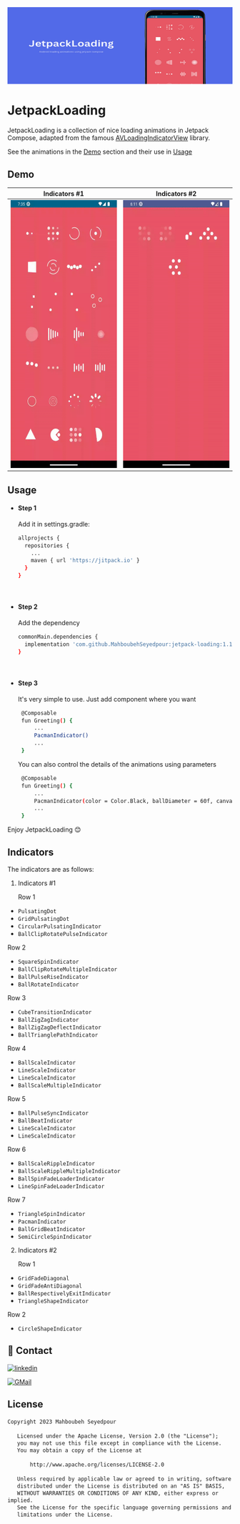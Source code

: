 ![Image Alt Text](screenshots/header.png)

# JetpackLoading

JetpackLoading is a collection of nice loading animations in Jetpack Compose, adapted from the famous [AVLoadingIndicatorView](https://github.com/HarlonWang/AVLoadingIndicatorView) library.

See the animations in the [Demo](https://github.com/MahboubehSeyedpour/JetpackLoading#demo) section and their use in [Usage](https://github.com/MahboubehSeyedpour/JetpackLoading#usage)



## Demo
Indicators #1                                                                |  Indicators #2
:---------------------------------------------------------------------------:|:-----------------------------------------------------------------------------:
<img src="screenshots/screenshot.gif" alt="GIF 1" width="300" height="600">  |  <img src="screenshots/screenshot_1.gif" alt="GIF 1" width="300" height="600">


## Usage

- #### Step 1
  Add it in settings.gradle:

  ```bash
  allprojects {
    repositories {
      ...
      maven { url 'https://jitpack.io' }
    }
  }
  
   
- #### Step 2
  Add the dependency

  ```bash
  commonMain.dependencies {
	implementation 'com.github.MahboubehSeyedpour:jetpack-loading:1.1.0'
  }
  
   
- #### Step 3
  It's very simple to use. Just add component where you want
  ```bash
   @Composable
   fun Greeting() {
       ...
       PacmanIndicator()
       ...
   }
  ```

  You can also control the details of the animations using parameters
  ```bash
   @Composable
   fun Greeting() {
       ...
       PacmanIndicator(color = Color.Black, ballDiameter = 60f, canvasSize = 60.dp, animationDuration = 1000)
       ...
   }
  ```

Enjoy JetpackLoading 😊

##  Indicators

The indicators are as follows:

1. Indicators #1

   Row 1
  - `PulsatingDot`
  - `GridPulsatingDot`
  - `CircularPulsatingIndicator`
  - `BallClipRotatePulseIndicator`

   Row 2
  - `SquareSpinIndicator`
  - `BallClipRotateMultipleIndicator`
  - `BallPulseRiseIndicator`
  - `BallRotateIndicator`

   Row 3
  - `CubeTransitionIndicator`
  - `BallZigZagIndicator`
  - `BallZigZagDeflectIndicator`
  - `BallTrianglePathIndicator`

   Row 4
  - `BallScaleIndicator`
  - `LineScaleIndicator`
  - `LineScaleIndicator`
  - `BallScaleMultipleIndicator`

   Row 5
  - `BallPulseSyncIndicator`
  - `BallBeatIndicator`
  - `LineScaleIndicator`
  - `LineScaleIndicator`

   Row 6
  - `BallScaleRippleIndicator`
  - `BallScaleRippleMultipleIndicator`
  - `BallSpinFadeLoaderIndicator`
  - `LineSpinFadeLoaderIndicator`

   Row 7
  - `TriangleSpinIndicator`
  - `PacmanIndicator`
  - `BallGridBeatIndicator`
  - `SemiCircleSpinIndicator`


2. Indicators #2

   Row 1
  - `GridFadeDiagonal`
  - `GridFadeAntiDiagonal`
  - `BallRespectivelyExitIndicator`
  - `TriangleShapeIndicator`

   Row 2
  - `CircleShapeIndicator`


## 🔗 Contact
[![linkedin](https://img.shields.io/badge/linkedin-0A66C2?style=for-the-badge&logo=linkedin&logoColor=white)](https://www.linkedin.com/in/mahboubehseyedpour)

[![GMail](https://img.shields.io/badge/gmail-1DA1F2?style=for-the-badge&logo=gmail&logoColor=Red)](mailto:https://www.linkedin.com/in/mahboubehseyedpour)


## License

```
Copyright 2023 Mahboubeh Seyedpour

   Licensed under the Apache License, Version 2.0 (the "License");
   you may not use this file except in compliance with the License.
   You may obtain a copy of the License at

       http://www.apache.org/licenses/LICENSE-2.0

   Unless required by applicable law or agreed to in writing, software
   distributed under the License is distributed on an "AS IS" BASIS,
   WITHOUT WARRANTIES OR CONDITIONS OF ANY KIND, either express or implied.
   See the License for the specific language governing permissions and
   limitations under the License.
```